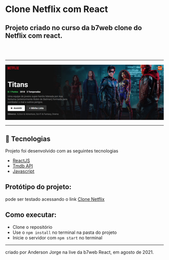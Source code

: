 # Clone Netflix com React
## Projeto criado no curso da b7web clone do Netflix com react.

<br>
<br>

---
<img src="./src/img/clone.jpeg" />

---
## 🌟 Tecnologias 

Projeto foi desenvolvido com as seguintes tecnologias

- [ReactJS](https://pt-br.reactjs.org/)
- [Tmdb API](https://developers.themoviedb.org/3/movies/get-movie-details)
- [Javascript](https://developer.mozilla.org/pt-BR/)


## Protótipo do projeto: 

pode ser testado acessando o link [Clone Netflix](https://netflix-reactjs-chi.vercel.app/)

## Como executar:

- Clone o repositório
- Use o `npm install` no terminal na pasta do projeto
- Inicie o servidor com `npm start` no terminal


---

criado por Anderson Jorge na live da b7web React,  em agosto de 2021.